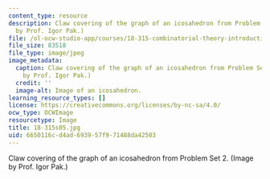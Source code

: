 ```yaml
---
content_type: resource
description: Claw covering of the graph of an icosahedron from Problem Set 2. (Image
  by Prof. Igor Pak.)
file: /ol-ocw-studio-app/courses/18-315-combinatorial-theory-introduction-to-graph-theory-extremal-and-enumerative-combinatorics-spring-2005/6650116cd4ad693957f971488da42503_18-315s05.jpg
file_size: 83518
file_type: image/jpeg
image_metadata:
  caption: Claw covering of the graph of an icosahedron from Problem Set 2. (Image
    by Prof. Igor Pak.)
  credit: ''
  image-alt: Image of an icosahedron.
learning_resource_types: []
license: https://creativecommons.org/licenses/by-nc-sa/4.0/
ocw_type: OCWImage
resourcetype: Image
title: 18-315s05.jpg
uid: 6650116c-d4ad-6939-57f9-71488da42503
---
```

Claw covering of the graph of an icosahedron from Problem Set 2. (Image by Prof. Igor Pak.)